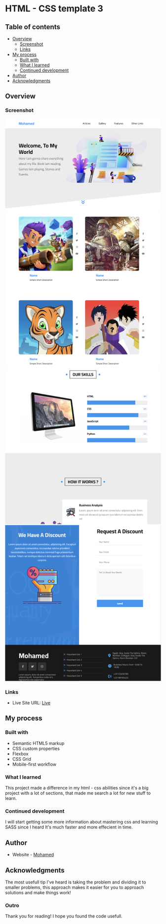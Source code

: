 #  HTML - CSS template 3


## Table of contents

- [Overview](#overview)
  - [Screenshot](#screenshot)
  - [Links](#links)
- [My process](#my-process)
  - [Built with](#built-with)
  - [What I learned](#what-i-learned)
  - [Continued development](#continued-development)
- [Author](#author)
- [Acknowledgments](#acknowledgments)

## Overview

### Screenshot

![](./screenshots/screenshot-1.png)
![](./screenshots/screenshot-2.png)
![](./screenshots/screenshot-3.png)
![](./screenshots/screenshot-4.png)

### Links

- Live Site URL: [Live](https://mohamed-template-3.netlify.app)

## My process

### Built with

- Semantic HTML5 markup
- CSS custom properties
- Flexbox
- CSS Grid
- Mobile-first workflow

### What I learned

This project made a difference in my html - css abilities since it's a big project with a lot of sections, that made me search a lot for new stuff to learn.

### Continued development

I will start getting some more information about mastering css and learning SASS since I heard It's much faster and more effecient in time.

## Author

- Website - [Mohamed](https://www.mohamed-dev.netlify.app)

## Acknowledgments

The most usefull tip I've heard is taking the problem and dividing it to smaller problems, this approach makes it easier for you to approach solutions and make things work!

### Outro

Thank you for reading! I hope you found the code usefull.
